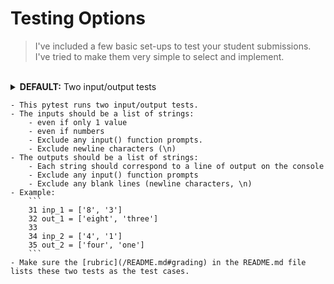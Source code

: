 # Testing Options

> I've included a few basic set-ups to test your student submissions. I've tried to make them very simple to select and implement. 

<br>
<details>
  <summary><b>DEFAULT:</b> Two input/output tests</summary>

> This test will execute your student's program twice. You supply the input and expected output for each execution. It captures the program output in it's entirety.
    
<br>

Update [lines 31-35](/tests/test_exercise.py#L31) of test_exercise.py

- The inputs should be a list of strings.
    - Even if it's only one input.
    - Even if it is a numeric value.
    - Exclude any input() function prompts.
    - Exclude newline characters (\n).
    
- The outputs should be a list of strings.
    - Each string in the list should correspond to a complete line of output on the console.
    - Exclude any ```input()``` function prompts (only include ```print()``` function output)
    - Exclude newline characters and blank lines (\n).
    
- Example:
  ```python
  inp_1 = ['1']
  out_1 = ['1 plus 1 is 2', '1 plus 2 is 3', '1 plus 3 is 4']

  inp_2 = ['2']
  out_2 = ['2 plus 1 is 3', '2 plus 2 is 4', '2 plus 3 is 5']
  ```
    

    
4. <details><summary>Make your copy of <b>master-assignment-template</b> a template</summary>
    <ul><li>Open your copy of <b>master-assignment-template</b></li>
    <li>Click the <b>Settings</b> menu in the upper right corner</li>
    <li>Click the <b>Template repository</b> option</li>
    <li>A green check mark to the right indicates success</li></ul></details>
     
5. <details><summary>Now you have your own copy of <b>master-assignment-template</b>!</summary>
    <ul><li>You'll use this as a template each time you make a new assignment repository</li>
    <li>Don't make changes to your copy of <b>master-assignment-template</b></li></ul></details>
</details>






    - This pytest runs two input/output tests.
    - The inputs should be a list of strings:
        - even if only 1 value
        - even if numbers
        - Exclude any input() function prompts.
        - Exclude newline characters (\n)
    - The outputs should be a list of strings:
        - Each string should correspond to a line of output on the console
        - Exclude any input() function prompts
        - Exclude any blank lines (newline characters, \n)
    - Example:
        ```
        31 inp_1 = ['8', '3']
        32 out_1 = ['eight', 'three']
        33
        34 inp_2 = ['4', '1']
        35 out_2 = ['four', 'one']
        ```
    - Make sure the [rubric](/README.md#grading) in the README.md file lists these two tests as the test cases.
